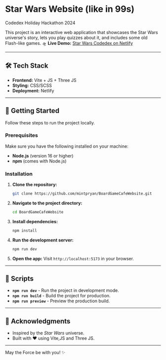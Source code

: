 # Star Wars Website (like in 99s)
Codedex Holiday Hackathon 2024

This project is an interactive web application that showcases the Star Wars universe's story, lets you play quizzes about it, and includes some old Flash-like games.
🛸 **Live Demo:** [Star Wars Codedex on Netlify](https://star-wars-codedex.netlify.app/)

---

## 🛠️ Tech Stack

- **Frontend:** Vite + JS + Three JS
- **Styling:** CSS/SCSS
- **Deployment:** Netlify

---

## 🚀 Getting Started

Follow these steps to run the project locally.

### Prerequisites

Make sure you have the following installed on your machine:

- **Node.js** (version 16 or higher)
- **npm** (comes with Node.js)

### Installation

1. **Clone the repository:**
   ```bash
   git clone https://github.com/mintpryan/BoardGameCafeWebsite.git
   ```

2. **Navigate to the project directory:**
   ```bash
   cd BoardGameCafeWebsite
   ```

3. **Install dependencies:**
   ```bash
   npm install
   ```

4. **Run the development server:**
   ```bash
   npm run dev
   ```

5. **Open the app:**
   Visit `http://localhost:5173` in your browser.

---

## 📝 Scripts

- **`npm run dev`** - Run the project in development mode.
- **`npm run build`** - Build the project for production.
- **`npm run preview`** - Preview the production build.


---

## 🌟 Acknowledgments

- Inspired by the *Star Wars* universe.
- Built with ❤️ using Vite,JS and Three JS.

---

May the Force be with you! ✨
